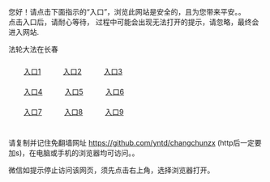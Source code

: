 您好！请点击下面指示的“入口”，浏览此网站是安全的，且为您带来平安。。 <br/>
点击入口后，请耐心等待， 过程中可能会出现无法打开的提示，请忽略，最终会进入网站. </br>

法轮大法在长春<br/>
<div style="padding:10px"><a style="margin:20px" target="_blank" href="https://d3d695v6tcsf1x.cloudfront.net/2Qpsp?fvmdjyr" id="ccLink1" rel="nofollow">入口1</a> <a target="_blank" style="margin:20px" href="https://d2tgq1iob01occ.cloudfront.net/2Qpsp?zalzqz" id="ccLink2" rel="nofollow">入口2</a> <a style="margin:20px" target="_blank" href="https://d2wgdrynrr6dxp.cloudfront.net/2Qpsp?ygciulte" id="ccLink3" rel="nofollow">入口3</a></div>

<div style="padding:10px" ><a style="margin:20px" target="_blank" href="https://d3d695v6tcsf1x.cloudfront.net/2Qpsp?fvmdjyr" id="ccLink4" rel="nofollow">入口4</a> <a style="margin:20px" href="https://d2tgq1iob01occ.cloudfront.net/2Qpsp?zalzqz" target="_blank" id="ccLink5" rel="nofollow">入口5</a> <a style="margin:20px" href="https://d2wgdrynrr6dxp.cloudfront.net/2Qpsp?ygciulte" target="_blank" id="ccLink6" rel="nofollow">入口6</a></div>

<div style="padding:10px"><a style="margin:20px" target="_blank" href="https://d3d695v6tcsf1x.cloudfront.net/2Qpsp?fvmdjyr" id="ccLink7" rel="nofollow">入口7</a> <a style="margin:20px" href="https://d2tgq1iob01occ.cloudfront.net/2Qpsp?zalzqz" target="_blank" id="ccLink8" rel="nofollow">入口8</a> <a style="margin:20px" target="_blank" href="https://d2wgdrynrr6dxp.cloudfront.net/2Qpsp?ygciulte" id="ccLink9" rel="nofollow">入口9</a></div>

<br/>



请复制并记住免翻墙网址 https://github.com/yntd/changchunzx (http后一定要加s)，在电脑或手机的浏览器均可访问。。<br/>

微信如提示停止访问该网页，须先点击右上角，选择浏览器打开。
